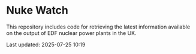 # Nuke Watch

This repository includes code for retrieving the latest information available on the output of EDF nuclear power plants in the UK.

Last updated: 2025-07-25 10:19